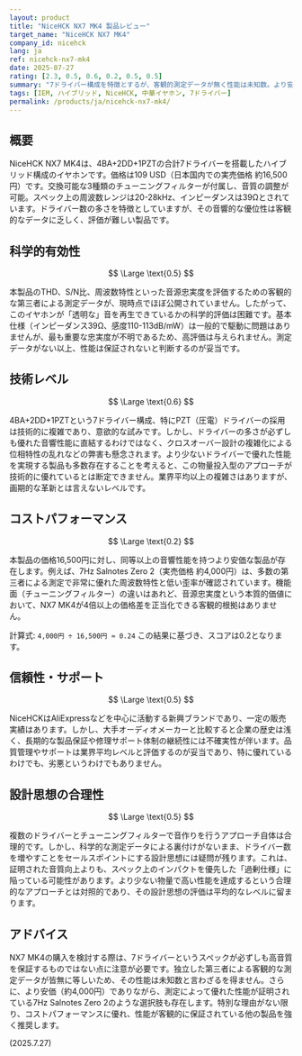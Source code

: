 ```yaml
---
layout: product
title: "NiceHCK NX7 MK4 製品レビュー"
target_name: "NiceHCK NX7 MK4"
company_id: nicehck
lang: ja
ref: nicehck-nx7-mk4
date: 2025-07-27
rating: [2.3, 0.5, 0.6, 0.2, 0.5, 0.5]
summary: "7ドライバー構成を特徴とするが、客観的測定データが無く性能は未知数。より安価で優れた代替品が存在する。"
tags: [IEM, ハイブリッド, NiceHCK, 中華イヤホン, 7ドライバー]
permalink: /products/ja/nicehck-nx7-mk4/
---
```


## 概要

NiceHCK NX7 MK4は、4BA+2DD+1PZTの合計7ドライバーを搭載したハイブリッド構成のイヤホンです。価格は109 USD（日本国内での実売価格 約16,500円）です。交換可能な3種類のチューニングフィルターが付属し、音質の調整が可能。スペック上の周波数レンジは20-28kHz、インピーダンスは39Ωとされています。ドライバー数の多さを特徴としていますが、その音響的な優位性は客観的なデータに乏しく、評価が難しい製品です。

## 科学的有効性

$$ \Large \text{0.5} $$

本製品のTHD、S/N比、周波数特性といった音源忠実度を評価するための客観的な第三者による測定データが、現時点でほぼ公開されていません。したがって、このイヤホンが「透明な」音を再生できているかの科学的評価は困難です。基本仕様（インピーダンス39Ω、感度110-113dB/mW）は一般的で駆動に問題はありませんが、最も重要な忠実度が不明であるため、高評価は与えられません。測定データがない以上、性能は保証されないと判断するのが妥当です。

## 技術レベル

$$ \Large \text{0.6} $$

4BA+2DD+1PZTという7ドライバー構成、特にPZT（圧電）ドライバーの採用は技術的に複雑であり、意欲的な試みです。しかし、ドライバーの多さが必ずしも優れた音響性能に直結するわけではなく、クロスオーバー設計の複雑化による位相特性の乱れなどの弊害も懸念されます。より少ないドライバーで優れた性能を実現する製品も多数存在することを考えると、この物量投入型のアプローチが技術的に優れているとは断定できません。業界平均以上の複雑さはありますが、画期的な革新とは言えないレベルです。

## コストパフォーマンス

$$ \Large \text{0.2} $$

本製品の価格16,500円に対し、同等以上の音響性能を持つより安価な製品が存在します。例えば、7Hz Salnotes Zero 2（実売価格 約4,000円）は、多数の第三者による測定で非常に優れた周波数特性と低い歪率が確認されています。機能面（チューニングフィルター）の違いはあれど、音源忠実度という本質的価値において、NX7 MK4が4倍以上の価格差を正当化できる客観的根拠はありません。

計算式: `4,000円 ÷ 16,500円 ≈ 0.24`
この結果に基づき、スコアは0.2となります。

## 信頼性・サポート

$$ \Large \text{0.5} $$

NiceHCKはAliExpressなどを中心に活動する新興ブランドであり、一定の販売実績はあります。しかし、大手オーディオメーカーと比較すると企業の歴史は浅く、長期的な製品保証や修理サポート体制の継続性には不確実性が伴います。品質管理やサポートは業界平均レベルと評価するのが妥当であり、特に優れているわけでも、劣悪というわけでもありません。

## 設計思想の合理性

$$ \Large \text{0.5} $$

複数のドライバーとチューニングフィルターで音作りを行うアプローチ自体は合理的です。しかし、科学的な測定データによる裏付けがないまま、ドライバー数を増やすことをセールスポイントにする設計思想には疑問が残ります。これは、証明された音質向上よりも、スペック上のインパクトを優先した「過剰仕様」に陥っている可能性があります。より少ない物量で高い性能を達成するという合理的なアプローチとは対照的であり、その設計思想の評価は平均的なレベルに留まります。

## アドバイス

NX7 MK4の購入を検討する際は、7ドライバーというスペックが必ずしも高音質を保証するものではない点に注意が必要です。独立した第三者による客観的な測定データが皆無に等しいため、その性能は未知数と言わざるを得ません。さらに、より安価（約4,000円）でありながら、測定によって優れた性能が証明されている7Hz Salnotes Zero 2のような選択肢も存在します。特別な理由がない限り、コストパフォーマンスに優れ、性能が客観的に保証されている他の製品を強く推奨します。

(2025.7.27)
